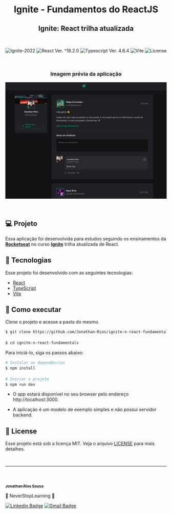 <h1 align="center">Ignite - Fundamentos do ReactJS</h1>

<h2 align="center">Ignite: React trilha atualizada</h2>

<br/>

<p align="center">
  <img
    src="https://img.shields.io/badge/Ignite-2022-green" 
    alt="Ignite-2022"
  />
  <img 
    src="https://img.shields.io/badge/React-%5E18.2.0-blue" 
    alt="React Ver. ^18.2.0"
  />
  <img 
    src="https://img.shields.io/badge/Typescript-%5E4.6.4-blue"
    alt="Typescript Ver. 4.6.4" 
  />
  <img alt="Vite"
  src="https://img.shields.io/badge/Vite-3.0.0-blueviolet" />
  <img 
    alt="License"
    src="https://img.shields.io/static/v1?label=license&message=MIT&color=E51C44&labelColor=0A1033"
  />

</p>

<br>

<h3 align="center">Imagem prévia da aplicação</h3>

![cover](.github/project-preview.png?style=flat)

<br>

## 💻 Projeto

Essa aplicação foi desenvolvida para estudos seguindo os ensinamentos da **[Rocketseat](https://www.rocketseat.com.br/)** no curso **[Ignite](https://www.rocketseat.com.br/ignite)** trilha atualizada de React.
 
## 🧪 Tecnologias

Esse projeto foi desenvolvido com as seguintes tecnologias:

- [React](https://reactjs.org)
- [TypeScript](https://www.typescriptlang.org/)
- [Vite](https://vitejs.dev/guide/#trying-vite-online)


## 🚀 Como executar

Clone o projeto e acesse a pasta do mesmo.

```bash
$ git clone https://github.com/Jonathan-Rios/ignite-n-react-fundamentals

$ cd ignite-n-react-fundamentals
```

Para iniciá-lo, siga os passos abaixo:
```bash
# Instalar as dependências
$ npm install

# Iniciar o projeto
$ npm run dev
```
- O app estará disponível no seu browser pelo endereço http://localhost:3000.

- A aplicação é um modelo de exemplo simples e não possui servidor backend.
 

## 📝 License

Esse projeto está sob a licença MIT. Veja o arquivo [LICENSE](./LICENSE.md) para mais detalhes.

<br />
 
 
---
<br />

<a href="https://github.com/Jonathan-Rios">
 <img src="https://github.com/Jonathan-Rios.png" width="100px;" alt="" />
 <br />
 <sub><b>Jonathan Rios Sousa</b></sub></a>

💠 NeverStopLearning 💠

[![Linkedin Badge](https://img.shields.io/badge/-Jonathan-blue?style=flat-square&logo=Linkedin&logoColor=white&link=https://www.linkedin.com/in/jonathan-rios-sousa-19b3431b6/)](https://www.linkedin.com/in/jonathan-rios-sousa-19b3431b6/) 
[![Gmail Badge](https://img.shields.io/badge/-jonathan.riosousa@gmail.com-c14438?style=flat-square&logo=Gmail&logoColor=white&link=mailto:jonathan.riosousa@gmail.com)](mailto:jonathan.riosousa@gmail.com)